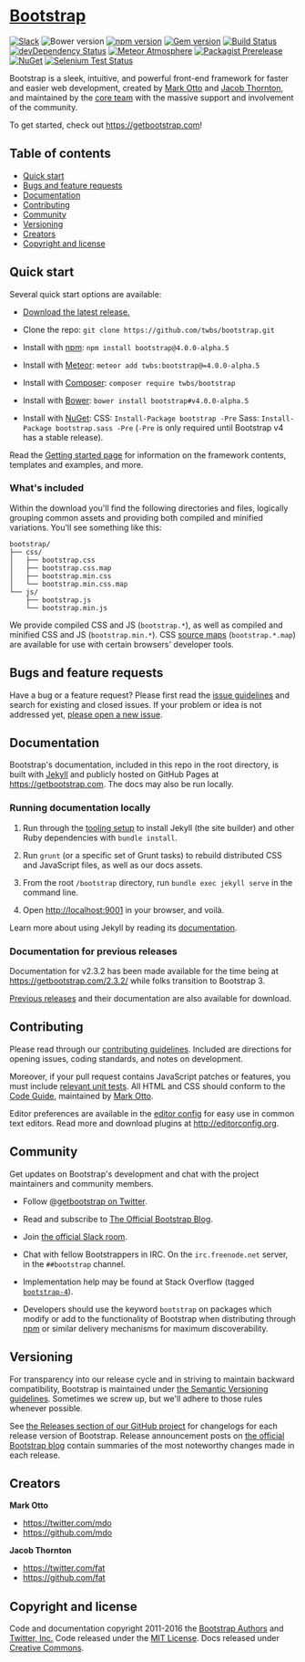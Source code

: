# [Bootstrap](https://getbootstrap.com)

[![Slack](https://bootstrap-slack.herokuapp.com/badge.svg)](https://bootstrap-slack.herokuapp.com)
![Bower version](https://img.shields.io/bower/v/bootstrap.svg)
[![npm version](https://img.shields.io/npm/v/bootstrap.svg)](https://www.npmjs.com/package/bootstrap)
[![Gem version](https://img.shields.io/gem/v/bootstrap.svg)](https://rubygems.org/gems/bootstrap)
[![Build Status](https://img.shields.io/travis/twbs/bootstrap/master.svg)](https://travis-ci.org/twbs/bootstrap)
[![devDependency Status](https://img.shields.io/david/dev/twbs/bootstrap.svg)](https://david-dm.org/twbs/bootstrap?type=dev)
[![Meteor Atmosphere](https://img.shields.io/badge/meteor-twbs%3Abootstrap-blue.svg)](https://atmospherejs.com/twbs/bootstrap)
[![Packagist Prerelease](https://img.shields.io/packagist/vpre/twbs/bootstrap.svg)](https://packagist.org/packages/twbs/bootstrap)
[![NuGet](https://img.shields.io/nuget/vpre/bootstrap.svg)](https://www.nuget.org/packages/bootstrap/4.0.0-alpha5)
[![Selenium Test Status](https://saucelabs.com/browser-matrix/bootstrap.svg)](https://saucelabs.com/u/bootstrap)

Bootstrap is a sleek, intuitive, and powerful front-end framework for faster 
and easier web development, created by [Mark Otto](https://twitter.com/mdo) 
and [Jacob Thornton](https://twitter.com/fat), and maintained 
by the [core team](https://github.com/orgs/twbs/people) with the massive 
support and involvement of the community.

To get started, check out <https://getbootstrap.com>!

## Table of contents

-   [Quick start](#quick-start)
-   [Bugs and feature requests](#bugs-and-feature-requests)
-   [Documentation](#documentation)
-   [Contributing](#contributing)
-   [Community](#community)
-   [Versioning](#versioning)
-   [Creators](#creators)
-   [Copyright and license](#copyright-and-license)

## Quick start

Several quick start options are available:

-   [Download the latest release.](https://github.com/twbs/bootstrap/archive/v4.0.0-alpha.5.zip)

-   Clone the repo: `git clone https://github.com/twbs/bootstrap.git`

-   Install with [npm](https://www.npmjs.com): 
    `npm install bootstrap@4.0.0-alpha.5`

-   Install with [Meteor](https://www.meteor.com): 
    `meteor add twbs:bootstrap@=4.0.0-alpha.5`

-   Install with [Composer](https://getcomposer.org): 
    `composer require twbs/bootstrap`

-   Install with [Bower](https://bower.io): 
    `bower install bootstrap#v4.0.0-alpha.5`

-   Install with [NuGet](https://www.nuget.org): 
    CSS: `Install-Package bootstrap -Pre` 
    Sass: `Install-Package bootstrap.sass -Pre` (`-Pre` is only 
    required until Bootstrap v4 has a stable release).

Read the [Getting started page](https://getbootstrap.com/getting-started/) 
for information on the framework contents, templates and examples, and more.

### What's included

Within the download you'll find the following directories and files, logically 
grouping common assets and providing both compiled and minified variations. 
You'll see something like this:

```shell
bootstrap/
├── css/
│   ├── bootstrap.css
│   ├── bootstrap.css.map
│   ├── bootstrap.min.css
│   └── bootstrap.min.css.map
└── js/
    ├── bootstrap.js
    └── bootstrap.min.js
```

We provide compiled CSS and JS (`bootstrap.*`), as well as compiled 
and minified CSS and JS (`bootstrap.min.*`). CSS [source maps](https://developer.chrome.com/devtools/docs/css-preprocessors) (`bootstrap.*.map`) 
are available for use with certain browsers' developer tools.

## Bugs and feature requests

Have a bug or a feature request? Please first read 
the [issue guidelines](https://github.com/twbs/bootstrap/blob/master/CONTRIBUTING.md#using-the-issue-tracker) 
and search for existing and closed issues. If your problem or idea is not 
addressed yet, [please open a new issue](https://github.com/twbs/bootstrap/issues/new).

## Documentation

Bootstrap's documentation, included in this repo in the root directory, is 
built with [Jekyll](https://jekyllrb.com) and publicly hosted on 
GitHub Pages at <https://getbootstrap.com>. The docs may also be run locally.

### Running documentation locally

1.  Run through the 
    [tooling setup](https://github.com/twbs/bootstrap/blob/v4-dev/docs/getting-started/build-tools.md#tooling-setup) 
    to install Jekyll (the site builder) and other Ruby dependencies 
    with `bundle install`.

2.  Run `grunt` (or a specific set of Grunt tasks) to rebuild distributed CSS 
    and JavaScript files, as well as our docs assets.

3.  From the root `/bootstrap` directory, run `bundle exec jekyll serve` in 
    the command line.

4.  Open <http://localhost:9001> in your browser, and voilà.

Learn more about using Jekyll by reading its [documentation](https://jekyllrb.com/docs/home/).

### Documentation for previous releases

Documentation for v2.3.2 has been made available for the time being at <https://getbootstrap.com/2.3.2/> 
while folks transition to Bootstrap 3.

[Previous releases](https://github.com/twbs/bootstrap/releases) and their 
documentation are also available for download.

## Contributing

Please read through our [contributing guidelines](https://github.com/twbs/bootstrap/blob/master/CONTRIBUTING.md). 
Included are directions for opening issues, coding standards, and notes 
on development.

Moreover, if your pull request contains JavaScript patches or features, you must
include [relevant unit tests](https://github.com/twbs/bootstrap/tree/master/js/tests). 
All HTML and CSS should conform to the [Code Guide](https://github.com/mdo/code-guide), 
maintained by [Mark Otto](https://github.com/mdo).

Editor preferences are available in the [editor config](https://github.com/twbs/bootstrap/blob/master/.editorconfig) 
for easy use in common text editors. Read more and download plugins at <http://editorconfig.org>.

## Community

Get updates on Bootstrap's development and chat with the project maintainers 
and community members.

-   Follow [@getbootstrap on Twitter](https://twitter.com/getbootstrap).

-   Read and subscribe to [The Official Bootstrap Blog](https://blog.getbootstrap.com).

-   Join [the official Slack room](https://bootstrap-slack.herokuapp.com).

-   Chat with fellow Bootstrappers in IRC. On the `irc.freenode.net` server, 
    in the `##bootstrap` channel.

-   Implementation help may be found at Stack Overflow (tagged [`bootstrap-4`](https://stackoverflow.com/questions/tagged/bootstrap-4)).

-   Developers should use the keyword `bootstrap` on packages which modify or 
    add to the functionality of Bootstrap when distributing 
    through [npm](https://www.npmjs.com/browse/keyword/bootstrap) 
    or similar delivery mechanisms for maximum discoverability.

## Versioning

For transparency into our release cycle and in striving to maintain backward 
compatibility, Bootstrap is maintained 
under [the Semantic Versioning guidelines](http://semver.org). 
Sometimes we screw up, but we'll adhere to those rules whenever possible.

See [the Releases section of our GitHub project](https://github.com/twbs/bootstrap/releases) 
for changelogs for each release version of Bootstrap. Release announcement posts
on [the official Bootstrap blog](https://blog.getbootstrap.com) contain 
summaries of the most noteworthy changes made in each release.

## Creators

**Mark Otto**

-   <https://twitter.com/mdo>
-   <https://github.com/mdo>

**Jacob Thornton**

-   <https://twitter.com/fat>
-   <https://github.com/fat>

## Copyright and license

Code and documentation copyright 2011-2016 
the [Bootstrap Authors](https://github.com/twbs/bootstrap/graphs/contributors) 
and [Twitter, Inc.](https://twitter.com) 
Code released under the [MIT License](https://github.com/twbs/bootstrap/blob/master/LICENSE). 
Docs released under [Creative Commons](https://github.com/twbs/bootstrap/blob/master/docs/LICENSE).
